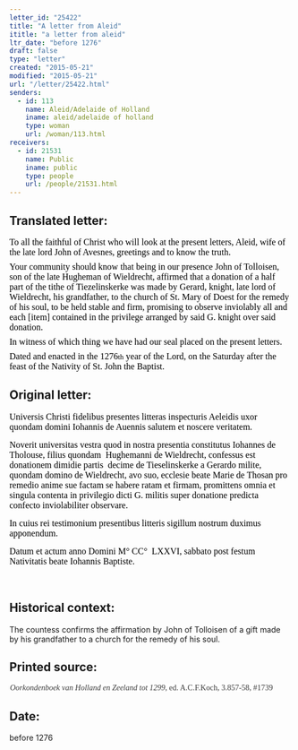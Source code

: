 ```yaml
---
letter_id: "25422"
title: "A letter from Aleid"
ititle: "a letter from aleid"
ltr_date: "before 1276"
draft: false
type: "letter"
created: "2015-05-21"
modified: "2015-05-21"
url: "/letter/25422.html"
senders:
  - id: 113
    name: Aleid/Adelaide of Holland
    iname: aleid/adelaide of holland
    type: woman
    url: /woman/113.html
receivers:
  - id: 21531
    name: Public
    iname: public
    type: people
    url: /people/21531.html
---
```

<h2> Translated letter:</h2><p style="margin: 6pt 1pt 0pt 0in;"><span style="color: rgb(0, 0, 0); font-family: Times New Roman; font-size: medium;">To all the faithful of Christ who will look at the present letters, Aleid, wife of the late lord John of Avesnes, greetings and to know the truth.</span></p><p style="margin: 6pt 1pt 0pt 0in;"><span style="color: rgb(0, 0, 0); font-family: Times New Roman; font-size: medium;">Your community should know that being in our presence John of Tolloisen, son of the late Hugheman of Wieldrecht, affirmed that a donation of a half part of the tithe of Tiezelinskerke was made by Gerard, knight, late lord of Wieldrecht, his grandfather, to the church of St. Mary of Doest for the remedy of his soul, to be held stable and firm, promising to observe inviolably all and each [item] contained in the privilege arranged by said G. knight over said donation.</span></p><p style="margin: 6pt 1pt 0pt 0in;"><span style="color: rgb(0, 0, 0); font-family: Times New Roman; font-size: medium;">In witness of which thing we have had our seal placed on the present letters. </span></p><p style="margin: 6pt 1pt 0pt 0in;"><span style="font-family: Times New Roman;"><span style="color: rgb(0, 0, 0); font-size: medium;">Dated and enacted in the 1276</span><span style="color: rgb(0, 0, 0); font-size: small;">th</span><span style="color: rgb(0, 0, 0); font-size: medium;"> year of the Lord, on the Saturday after the feast of the Nativity of St. John the Baptist.</span></span></p><p><span style="color: rgb(0, 0, 0); font-family: Times New Roman; font-size: medium;"> </span></p><h2 class="mt-4"> Original letter:</h2><p><span style="color: rgb(0, 0, 0); font-family: Times New Roman; font-size: medium;">Universis Christi fidelibus presentes litteras inspecturis Aeleidis uxor quondam domini Iohannis de Auennis salutem et noscere veritatem.</span></p><p><span style="font-family: Times New Roman;"><span style="color: rgb(0, 0, 0); font-size: medium;">Noverit universitas vestra quod in nostra presentia constitutus Iohannes de Tholouse, filius quondam</span><span style="color: rgb(0, 0, 0); font-size: medium;">&nbsp; </span><span style="color: rgb(0, 0, 0); font-size: medium;">Hughemanni de Wieldrecht, confessus est donationem dimidie partis</span><span style="color: rgb(0, 0, 0); font-size: medium;">&nbsp; </span><span style="color: rgb(0, 0, 0); font-size: medium;">decime de Tieselinskerke a Gerardo milite, quondam domino de Wieldrecht, avo suo, ecclesie beate Marie de Thosan pro remedio anime sue factam se habere ratam et firmam, promittens omnia et singula contenta in privilegio dicti G. militis super donatione predicta confecto inviolabiliter observare.</span></span></p><p><span style="color: rgb(0, 0, 0); font-family: Times New Roman; font-size: medium;">In cuius rei testimonium presentibus litteris sigillum nostrum duximus apponendum. </span></p><p><span style="font-family: Times New Roman;"><span style="color: rgb(0, 0, 0); font-size: medium;">Datum et actum anno Domini M° CC°</span><span style="color: rgb(0, 0, 0); font-size: medium;">&nbsp; </span><span style="color: rgb(0, 0, 0); font-size: medium;">LXXVI, sabbato post festum Nativitatis beate Iohannis Baptiste.</span></span></p><p><span style="color: rgb(0, 0, 0); font-family: Times New Roman; font-size: medium;">&nbsp;</span></p><p><span style="color: rgb(0, 0, 0); font-family: Times New Roman; font-size: medium;"> </span></p><h2 class="mt-4"> Historical context:</h2><p>The countess confirms the affirmation by John of Tolloisen of a gift made by his grandfather to a church for the remedy of his soul.</p><h2 class="mt-4"> Printed source:</h2><p style="margin: 0in 2.9pt 6pt 0.7pt;"><em><span style='background: white; color: rgb(59, 59, 59); font-family: "Georgia",serif; font-size: 10.5pt; mso-bidi-font-family: "Times New Roman"; mso-bidi-theme-font: minor-bidi;'>Oorkondenboek van Holland en Zeeland tot 1299</span></em><span style='background: white; color: rgb(59, 59, 59); font-family: "Georgia",serif; font-size: 10.5pt;'>, ed. A.C.F.Koch, 3.857-58, #1739</span></p><p><span style="color: rgb(0, 0, 0); font-family: Times New Roman; font-size: medium;"> </span></p><h2 class="mt-4"> Date:</h2>before 1276